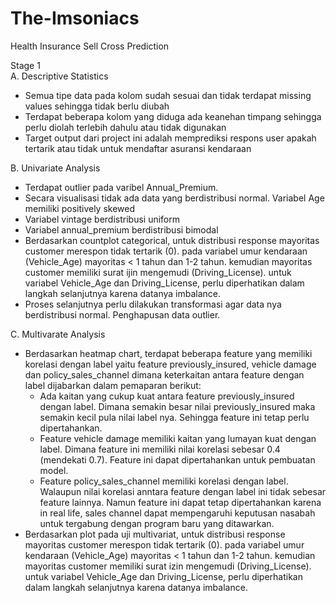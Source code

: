 # The-Imsoniacs
Health Insurance Sell Cross Prediction

Stage 1 <br>
A. Descriptive Statistics
* Semua tipe data pada kolom sudah sesuai dan tidak terdapat missing values sehingga tidak berlu diubah
* Terdapat beberapa kolom yang diduga ada keanehan timpang sehingga perlu diolah terlebih dahulu atau tidak digunakan  
* Target output dari project ini adalah memprediksi respons user apakah tertarik atau tidak untuk mendaftar asuransi kendaraan

B. Univariate Analysis
* Terdapat outlier pada varibel Annual_Premium.  
* Secara visualisasi tidak ada data yang berdistribusi normal.  Variabel Age memiliki positively skewed  
* Variabel vintage berdistribusi uniform  
* Variabel annual_premium berdistribusi bimodal  
* Berdasarkan countplot categorical, untuk distribusi response mayoritas customer merespon tidak tertarik (0). pada variabel umur kendaraan (Vehicle_Age) mayoritas < 1 tahun dan 1-2 tahun. kemudian mayoritas customer memiliki surat ijin mengemudi (Driving_License). untuk variabel Vehicle_Age dan Driving_License, perlu diperhatikan dalam langkah selanjutnya karena datanya imbalance.
* Proses selanjutnya perlu dilakukan transformasi agar data nya berdistribusi normal.  Penghapusan data outlier.

C. Multivarate Analysis 
* Berdasarkan heatmap chart, terdapat beberapa feature yang memiliki korelasi dengan label yaitu feature previously_insured, vehicle damage dan policy_sales_channel dimana keterkaitan antara feature dengan label dijabarkan dalam pemaparan berikut:
  * Ada kaitan yang cukup kuat antara feature previously_insured dengan label. Dimana semakin besar nilai previously_insured maka semakin kecil pula nilai label nya. Sehingga feature ini tetap perlu dipertahankan. 
  * Feature vehicle damage memiliki kaitan yang lumayan kuat dengan label. Dimana feature ini memiliki nilai korelasi sebesar 0.4 (mendekati 0.7). Feature ini dapat dipertahankan untuk pembuatan model.
  * Feature policy_sales_channel memiliki korelasi dengan label. Walaupun nilai korelasi anntara feature dengan label ini tidak sebesar feature lainnya. Namun feature ini dapat tetap dipertahankan karena in real life, sales channel dapat mempengaruhi keputusan nasabah untuk tergabung dengan program baru yang ditawarkan.
* Berdasarkan plot pada uji multivariat, untuk distribusi response mayoritas customer merespon tidak tertarik (0). pada variabel umur kendaraan (Vehicle_Age) mayoritas < 1 tahun dan 1-2 tahun. kemudian mayoritas customer memiliki surat izin mengemudi (Driving_License). untuk variabel Vehicle_Age dan Driving_License, perlu diperhatikan dalam langkah selanjutnya karena datanya imbalance.
